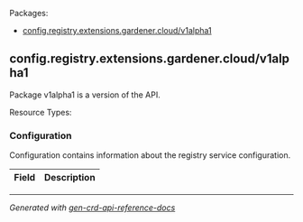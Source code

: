 <p>Packages:</p>
<ul>
<li>
<a href="#config.registry.extensions.gardener.cloud%2fv1alpha1">config.registry.extensions.gardener.cloud/v1alpha1</a>
</li>
</ul>
<h2 id="config.registry.extensions.gardener.cloud/v1alpha1">config.registry.extensions.gardener.cloud/v1alpha1</h2>
<p>
<p>Package v1alpha1 is a version of the API.</p>
</p>
Resource Types:
<ul></ul>
<h3 id="config.registry.extensions.gardener.cloud/v1alpha1.Configuration">Configuration
</h3>
<p>
<p>Configuration contains information about the registry service configuration.</p>
</p>
<table>
<thead>
<tr>
<th>Field</th>
<th>Description</th>
</tr>
</thead>
<tbody>
</tbody>
</table>
<hr/>
<p><em>
Generated with <a href="https://github.com/ahmetb/gen-crd-api-reference-docs">gen-crd-api-reference-docs</a>
</em></p>
